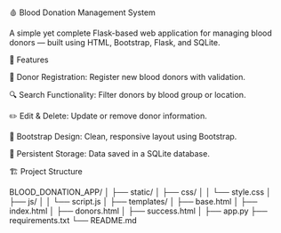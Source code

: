 🩸 Blood Donation Management System

A simple yet complete Flask-based web application for managing blood donors — built using HTML, Bootstrap, Flask, and SQLite.

🚀 Features

🧾 Donor Registration: Register new blood donors with validation.

🔍 Search Functionality: Filter donors by blood group or location.

✏️ Edit & Delete: Update or remove donor information.

🧠 Bootstrap Design: Clean, responsive layout using Bootstrap.

💾 Persistent Storage: Data saved in a SQLite database.



🏗️ Project Structure

BLOOD_DONATION_APP/
│
├── static/
│   ├── css/
│   │   └── style.css
│   ├── js/
│   │   └── script.js
│
├── templates/
│   ├── base.html
│   ├── index.html
│   ├── donors.html
│   ├── success.html
│
├── app.py
├── requirements.txt
└── README.md



